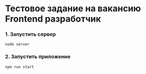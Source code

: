 # Тестовое задание на вакансию Frontend разработчик

### 1. Запустить сервер
```
node server
```

### 2. Запустить приложение
```
npm run start
```